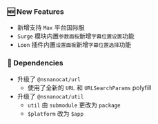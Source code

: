 ### 🆕 New Features
  * 新增支持 `Max` 平台国际服
  * `Surge` 模块内置`参数面板`新增`字幕位置设置`功能
  * `Loon` 插件内置`设置面板`新增`字幕位置选择`功能

### 🔣 Dependencies
  * 升级了 `@nsnanocat/url`
    * 使用了全新的 `URL` 和 `URLSearchParams` polyfill
  * 升级了 `@nsnanocat/util`
    * `util` 由 `submodule` 更改为 `package`
    * `$platform` 改为 `$app`
